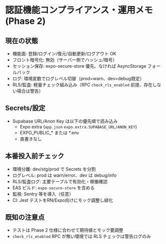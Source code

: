 # 認証機能コンプライアンス・運用メモ (Phase 2)

## 現在の状態
- 機能面: 登録/ログイン/復元/自動更新/ログアウト OK
- フロント暗号化: 無効（サーバー側でハッシュ/暗号）
- セッション保存: expo-secure-store 優先、なければ AsyncStorage フォールバック
- ログ: 環境変数でログレベル切替（prod=warn、dev=debug既定）
- RLS/監査: 軽量チェック組み込み（RPC `check_rls_enabled` 前提、存在しない場合は警告）

## Secrets/設定
- Supabase URL/Anon Key は以下の優先順で読み込み
  - Expo extra (`app.json` `expo.extra.SUPABASE_URL/ANON_KEY`)
  - EXPO_PUBLIC_* または *.env
  - 直書きなし

## 本番投入前チェック
- 環境分離: dev/stg/prod で Secrets を分割
- ログレベル: prod は warn/error、dev は debug/info
- RLS/監査ログ: 主要テーブルで有効化・稼働確認
- EAS ビルド: `expo-secure-store` を含める
- 監視: Sentry 等を導入（任意）
- CI: Jest テストをRN/Expo向けにモック調整し緑化

## 既知の注意点
- テストは Phase 2 仕様に合わせて期待値とモック要調整
- `check_rls_enabled` RPC が無い環境では RLS チェックは警告ログのみ
